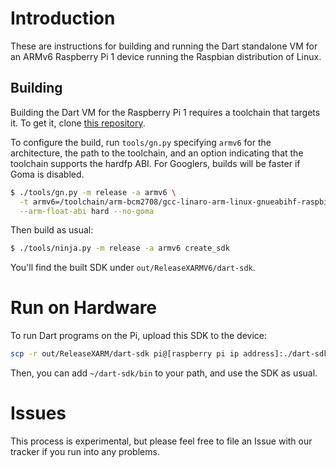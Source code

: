# Introduction

These are instructions for building and running the Dart standalone VM for an ARMv6 Raspberry Pi 1 device running the Raspbian distribution of Linux.

## Building

Building the Dart VM for the Raspberry Pi 1 requires a toolchain that targets it. To get it, clone [this repository](https://github.com/raspberrypi/tools).

To configure the build, run `tools/gn.py` specifying `armv6` for the architecture, the path to the toolchain, and an option indicating that the toolchain supports the hardfp ABI. For Googlers, builds will be faster if Goma is disabled.

```bash
$ ./tools/gn.py -m release -a armv6 \
  -t armv6=/toolchain/arm-bcm2708/gcc-linaro-arm-linux-gnueabihf-raspbian-x64/bin/arm-linux-gnueabihf- \
  --arm-float-abi hard --no-goma
```

Then build as usual:

```bash
$ ./tools/ninja.py -m release -a armv6 create_sdk
```

You'll find the built SDK under `out/ReleaseXARMV6/dart-sdk`.

# Run on Hardware

To run Dart programs on the Pi, upload this SDK to the device:

```bash
scp -r out/ReleaseXARM/dart-sdk pi@[raspberry pi ip address]:./dart-sdk
```

Then, you can add `~/dart-sdk/bin` to your path, and use the SDK as usual.

# Issues

This process is experimental, but please feel free to file an Issue with our tracker if you run into any problems.
